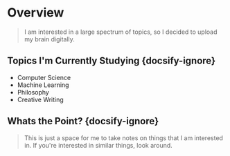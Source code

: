 # Overview

> I am interested in a large spectrum of topics, so I decided to upload my brain digitally.

## Topics I'm Currently Studying {docsify-ignore}
* Computer Science
* Machine Learning
* Philosophy
* Creative Writing

## Whats the Point? {docsify-ignore}
> This is just a space for me to take notes on things that I am interested in. 
> If you're interested in similar things, look around.
